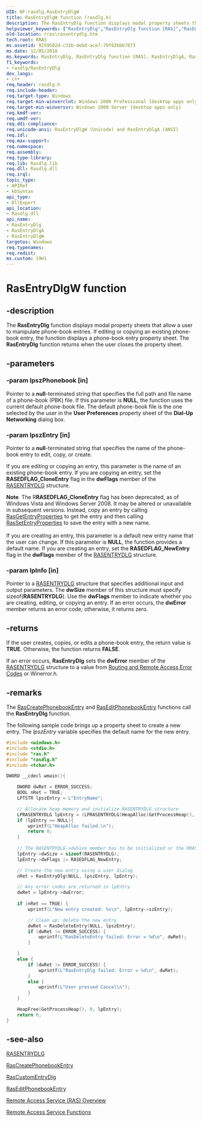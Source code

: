 ```yaml
---
UID: NF:rasdlg.RasEntryDlgW
title: RasEntryDlgW function (rasdlg.h)
description: The RasEntryDlg function displays modal property sheets that allow a user to manipulate phone-book entries.
helpviewer_keywords: ["RasEntryDlg","RasEntryDlg function [RAS]","RasEntryDlgA","RasEntryDlgW","_ras_rasentrydlg","rasdlg/RasEntryDlg","rasdlg/RasEntryDlgA","rasdlg/RasEntryDlgW","rras.rasentrydlg"]
old-location: rras\rasentrydlg.htm
tech.root: RRAS
ms.assetid: 9259502d-c31b-4ebd-ace7-70f02bbb7873
ms.date: 12/05/2018
ms.keywords: RasEntryDlg, RasEntryDlg function [RAS], RasEntryDlgA, RasEntryDlgW, _ras_rasentrydlg, rasdlg/RasEntryDlg, rasdlg/RasEntryDlgA, rasdlg/RasEntryDlgW, rras.rasentrydlg
f1_keywords:
- rasdlg/RasEntryDlg
dev_langs:
- c++
req.header: rasdlg.h
req.include-header: 
req.target-type: Windows
req.target-min-winverclnt: Windows 2000 Professional [desktop apps only]
req.target-min-winversvr: Windows 2000 Server [desktop apps only]
req.kmdf-ver: 
req.umdf-ver: 
req.ddi-compliance: 
req.unicode-ansi: RasEntryDlgW (Unicode) and RasEntryDlgA (ANSI)
req.idl: 
req.max-support: 
req.namespace: 
req.assembly: 
req.type-library: 
req.lib: Rasdlg.lib
req.dll: Rasdlg.dll
req.irql: 
topic_type:
- APIRef
- kbSyntax
api_type:
- DllExport
api_location:
- Rasdlg.dll
api_name:
- RasEntryDlg
- RasEntryDlgA
- RasEntryDlgW
targetos: Windows
req.typenames: 
req.redist: 
ms.custom: 19H1
---
```


# RasEntryDlgW function


## -description


The 
<b>RasEntryDlg</b> function displays modal property sheets that allow a user to manipulate phone-book entries. If editing or copying an existing phone-book entry, the function displays a phone-book entry property sheet. The 
<b>RasEntryDlg</b> function returns when the user closes the property sheet.


## -parameters




### -param lpszPhonebook [in]

Pointer to a <b>null</b>-terminated string that specifies the full path and file name of a phone-book (PBK) file. If this parameter is <b>NULL</b>, the function uses the current default phone-book file. The default phone-book file is the one selected by the user in the <b>User Preferences</b> property sheet of the <b>Dial-Up Networking</b> dialog box.


### -param lpszEntry [in]

Pointer to a <b>null</b>-terminated string that specifies the name of the phone-book entry to edit, copy, or create. 




If you are editing or copying an entry, this parameter is the name of an existing phone-book entry. If you are copying an entry, set the <b>RASEDFLAG_CloneEntry</b> flag in the <b>dwFlags</b> member of the 
<a href="https://docs.microsoft.com/previous-versions/windows/desktop/legacy/aa377023(v=vs.85)">RASENTRYDLG</a> structure.

<div class="alert"><b>Note</b>  The R<b>RASEDFLAG_CloneEntry</b> flag has been deprecated, as of 
  Windows Vista and Windows Server 2008. It may be altered or unavailable in subsequent versions. Instead, copy an entry by calling <a href="https://docs.microsoft.com/windows/desktop/api/ras/nf-ras-rasgetentrypropertiesa">RasGetEntryProperties</a> to get the entry and then calling <a href="https://docs.microsoft.com/windows/desktop/api/ras/nf-ras-rassetentrypropertiesa">RasSetEntryProperties</a> to save the entry with a new name.</div>
<div> </div>
If you are creating an entry, this parameter is a default new entry name that the user can change. If this parameter is <b>NULL</b>, the function provides a default name. If you are creating an entry, set the <b>RASEDFLAG_NewEntry</b> flag in the <b>dwFlags</b> member of the 
<a href="https://docs.microsoft.com/previous-versions/windows/desktop/legacy/aa377023(v=vs.85)">RASENTRYDLG</a> structure.


### -param lpInfo [in]

Pointer to a 
<a href="https://docs.microsoft.com/previous-versions/windows/desktop/legacy/aa377260(v=vs.85)">RASENTRYDLG</a> structure that specifies additional input and output parameters. The <b>dwSize</b> member of this structure must specify sizeof(<b>RASENTRYDLG</b>). Use the <b>dwFlags</b> member to indicate whether you are creating, editing, or copying an entry. If an error occurs, the <b>dwError</b> member returns an error code; otherwise, it returns zero.


## -returns



If the user creates, copies, or edits a phone-book entry, the return value is <b>TRUE</b>. Otherwise, the function returns <b>FALSE</b>.

 If an error occurs, <b>RasEntryDlg</b> sets the <b>dwError</b> member of the 
<a href="https://docs.microsoft.com/previous-versions/windows/desktop/legacy/aa377260(v=vs.85)">RASENTRYDLG</a> structure to a value from <a href="https://docs.microsoft.com/windows/desktop/RRAS/routing-and-remote-access-error-codes">Routing and Remote Access Error Codes</a> or Winerror.h.




## -remarks



The 
<a href="https://docs.microsoft.com/windows/desktop/api/ras/nf-ras-rascreatephonebookentrya">RasCreatePhonebookEntry</a> and 
<a href="https://docs.microsoft.com/windows/desktop/api/ras/nf-ras-raseditphonebookentrya">RasEditPhonebookEntry</a> functions call the 
<b>RasEntryDlg</b> function.

The following sample code brings up a property sheet to create a new entry. The <i>lpszEntry</i> variable specifies the default name for the new entry.


```cpp
#include <windows.h>
#include <stdio.h>
#include "ras.h"
#include "rasdlg.h"
#include <tchar.h>

DWORD __cdecl wmain(){

    DWORD dwRet = ERROR_SUCCESS;
    BOOL nRet = TRUE;
    LPTSTR lpszEntry = L"EntryName";

    // Allocate heap memory and initialize RASENTRYDLG structure
    LPRASENTRYDLG lpEntry = (LPRASENTRYDLG)HeapAlloc(GetProcessHeap(), HEAP_ZERO_MEMORY, sizeof(RASENTRYDLG));
    if (lpEntry == NULL){
        wprintf(L"HeapAlloc failed.\n");
        return 0;
    }
    
    // The RASENTRYDLG->dwSize member has to be initialized or the RRAS APIs will fail below.
    lpEntry->dwSize = sizeof(RASENTRYDLG);
    lpEntry->dwFlags |= RASEDFLAG_NewEntry;

    // Create the new entry using a user dialog
    nRet = RasEntryDlg(NULL, lpszEntry, lpEntry);

    // Any error codes are returned in lpEntry
    dwRet = lpEntry->dwError;
    
    if (nRet == TRUE) {
        wprintf(L"New entry created: %s\n", lpEntry->szEntry);

        // Clean up: delete the new entry
        dwRet = RasDeleteEntry(NULL, lpszEntry);
        if (dwRet != ERROR_SUCCESS) {
            wprintf(L"RasDeleteEntry failed: Error = %d\n", dwRet);
        }

    } 
    else {
        if (dwRet != ERROR_SUCCESS) {
            wprintf(L"RasEntryDlg failed: Error = %d\n", dwRet);
        }
        else {
            wprintf(L"User pressed Cancel\n");
        }
    }

    HeapFree(GetProcessHeap(), 0, lpEntry);
    return 0;
}

```





## -see-also




<a href="https://docs.microsoft.com/previous-versions/windows/desktop/legacy/aa377260(v=vs.85)">RASENTRYDLG</a>



<a href="https://docs.microsoft.com/windows/desktop/api/ras/nf-ras-rascreatephonebookentrya">RasCreatePhonebookEntry</a>



<a href="https://docs.microsoft.com/windows/desktop/api/rasdlg/nc-rasdlg-rascustomentrydlgfn">RasCustomEntryDlg</a>



<a href="https://docs.microsoft.com/windows/desktop/api/ras/nf-ras-raseditphonebookentrya">RasEditPhonebookEntry</a>



<a href="https://docs.microsoft.com/windows/desktop/RRAS/about-remote-access-service">Remote Access Service (RAS) Overview</a>



<a href="https://docs.microsoft.com/windows/desktop/RRAS/remote-access-service-functions">Remote Access Service Functions</a>
 

 

